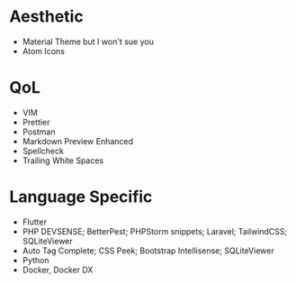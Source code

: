 # Aesthetic

- Material Theme but I won't sue you
- Atom Icons

# QoL

- VIM
- Prettier
- Postman
- Markdown Preview Enhanced
- Spellcheck
- Trailing White Spaces

# Language Specific

-   Flutter
-   PHP DEVSENSE; BetterPest; PHPStorm snippets; Laravel; TailwindCSS; SQLiteViewer
-   Auto Tag Complete; CSS Peek; Bootstrap Intellisense; SQLiteViewer
-   Python
-   Docker, Docker DX
